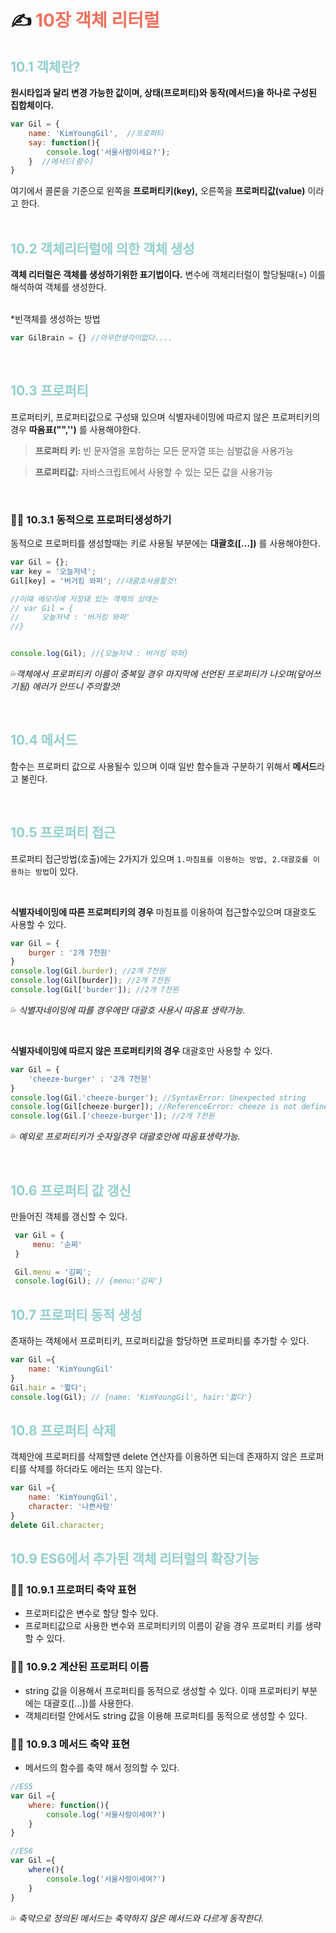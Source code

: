  # **✍ <span style="color:#ef725e">10장 객체 리터럴</span>**


## **<span style="color:93cfcc">10.1  객체란?</span>**
**원시타입과 달리 변경 가능한 값이며, 상태(프로퍼티)와 동작(메서드)을 하나로 구성된 집합체이다.**
```js
var Gil = {
    name: 'KimYoungGil',  //프로퍼티
    say: function(){
        console.log('서울사람이세요?');
    }  //메서드(함수)
}
```
여기에서 콜론을 기준으로 왼쪽을 **프로퍼티키(key),** 오른쪽을 **프로퍼티값(value)** 이라고 한다.
<br/><br/> 

## **<span style="color:93cfcc">10.2  객체리터럴에 의한 객체 생성</span>**
**객체 리터럴은 객체를 생성하기위한 표기법이다.** 변수에 객체리터럴이 할당될때(=) 이를 해석하여 객체를 생성한다.
<br/><br/> 

*빈객체를 생성하는 방법
```js
var GilBrain = {} //아무런생각이없다....
```
<br/>

## **<span style="color:93cfcc">10.3 프로퍼티</span>**
프로퍼티키, 프로퍼티값으로 구성돼 있으며 식별자네이밍에 따르지 않은 프로퍼티키의 경우 **따옴표("",'')** 를 사용해야한다.
>**프로퍼티 키:** 빈 문자열을 포함하는 모든 문자열 또는 심벌값을 사용가능

>**프로퍼티값:** 자바스크립트에서 사용할 수 있는 모든 값을 사용가능

<br>

### **🤜🏻 10.3.1 동적으로 프로퍼티생성하기**
동적으로 프로퍼티를 생성할때는 키로 사용될 부분에는 **대괄호([...])** 를 사용해야한다.
```js
var Gil = {};
var key = '오늘저녁';
Gil[key] = '버거킹 와퍼'; //대괄호사용할것!

//이때 메모리에 저장돼 있는 객체의 상태는
// var Gil = {
//     오늘저녁 : '버거킹 와퍼'
//}


console.log(Gil); //{오늘저녁 : 버거킹 와퍼}
```

💦*객체에서 프로퍼티키 이름이 중복일 경우 마지막에 선언된 프로퍼티가 나오며(덮어쓰기됨) 에러가 안뜨니 주의할것!*

<br/>

## **<span style="color:93cfcc">10.4 메서드</span>**
함수는 프로퍼티 값으로 사용될수 있으며 이때 일반 함수들과 구분하기 위해서 **메서드**라고 불린다.

<br/>

## **<span style="color:93cfcc">10.5 프로퍼티 접근</span>**

프로퍼티 접근방법(호출)에는 2가지가 있으며 ```1.마침표를 이용하는 방법, 2.대괄호를 이용하는 방법```이 있다.

<br>

**식별자네이밍에 따른 프로퍼티키의 경우** 마침표를 이용하여 접근할수있으며 대괄호도 사용할 수 있다.
```js
var Gil = {
    burger : '2개 7천원'
}
console.log(Gil.burder); //2개 7천원
console.log(Gil[burder]); //2개 7천원
console.log(Gil['burder']); //2개 7천원
```
💦 *식별자네이밍에 따를 경우에만 대괄호 사용시 따옴표 생략가능.*

<br>

**식별자네이밍에 따르지 않은 프로퍼티키의 경우** 대괄호만 사용할 수 있다.

```js
var Gil = {
    'cheeze-burger' : '2개 7천원'
}
console.log(Gil.'cheeze-burger'); //SyntaxError: Unexpected string
console.log(Gil[cheeze-burger]); //ReferenceError: cheeze is not defined
console.log(Gil.['cheeze-burger']); //2개 7천원
```
💦 *예외로 프로퍼티키가 숫자일경우 대괄호안에 따옴표생략가능.*

<br>

## **<span style="color:93cfcc">10.6 프로퍼티 값 갱신</span>**

만들어진 객체를 갱신할 수 있다.

```js
 var Gil = {
     menu: '순찌'
 }

 Gil.menu = '김찌';
 console.log(Gil); // {menu:'김찌'}
```

## **<span style="color:93cfcc">10.7 프로퍼티 동적 생성</span>**

존재하는 객체에서 프로퍼티키, 프로퍼티값을 할당하면 프로퍼티를 추가할 수 있다.

```js
var Gil ={
    name: 'KimYoungGil'
}
Gil.hair = '짧다';
console.log(Gil); // {name: 'KimYoungGil', hair:'짧다'}
```

## **<span style="color:93cfcc">10.8 프로퍼티 삭제</span>**

객체안에 프로퍼티를 삭제할땐 delete 연산자를 이용하면 되는데 존재하지 않은 프로퍼티를 삭제를 하더라도 에러는 뜨지 않는다.

```js
var Gil ={
    name: 'KimYoungGil',
    character: '나쁜사람'
}
delete Gil.character;
```

## **<span style="color:93cfcc">10.9 ES6에서 추가된 객체 리터럴의 확장기능</span>**

### **🤜🏻 10.9.1 프로퍼티 축약 표현**
* 프로퍼티값은 변수로 할당 할수 있다.
* 프로퍼티값으로 사용한 변수와 프로퍼티키의 이름이 같을 경우 프로퍼티 키를 생략할 수 있다.

### **🤜🏻 10.9.2 계산된 프로퍼티 이름**
* string 값을 이용해서 프로퍼티를 동적으로 생성할 수 있다. 이때 프로퍼티키 부분에는 대괄호([...])를 사용한다.
* 객체리터럴 안에서도 string 값을 이용해 프로퍼티를 동적으로 생성할 수 있다.

### **🤜🏻 10.9.3 메서드 축약 표현**
* 메서드의 함수를 축약 해서 정의할 수 있다.
```js
//ES5
var Gil ={
    where: function(){
        console.log('서울사람이세여?')
    }
}

//ES6
var Gil ={
    where(){
        console.log('서울사람이세여?')
    }
}
```
💦 *축약으로 정의된 메서드는 축약하지 않은 메서드와 다르게 동작한다.*